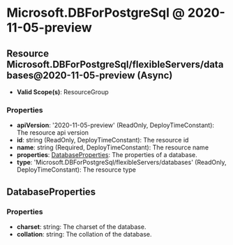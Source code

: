 # Microsoft.DBForPostgreSql @ 2020-11-05-preview

## Resource Microsoft.DBForPostgreSql/flexibleServers/databases@2020-11-05-preview (Async)
* **Valid Scope(s)**: ResourceGroup
### Properties
* **apiVersion**: '2020-11-05-preview' (ReadOnly, DeployTimeConstant): The resource api version
* **id**: string (ReadOnly, DeployTimeConstant): The resource id
* **name**: string (Required, DeployTimeConstant): The resource name
* **properties**: [DatabaseProperties](#databaseproperties): The properties of a database.
* **type**: 'Microsoft.DBForPostgreSql/flexibleServers/databases' (ReadOnly, DeployTimeConstant): The resource type

## DatabaseProperties
### Properties
* **charset**: string: The charset of the database.
* **collation**: string: The collation of the database.

